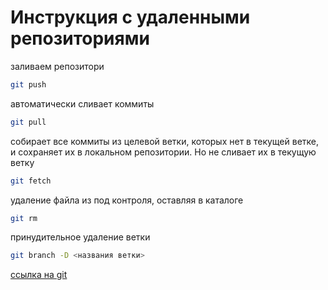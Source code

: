 # Инструкция с удаленными репозиториями

заливаем репозитори
```sh
git push
```
автоматически сливает коммиты 
```sh
git pull
```
собирает все коммиты из целевой ветки, которых нет в текущей ветке, и сохраняет их в локальном репозитории. Но не сливает их в текущую ветку
```sh
git fetch
```
удаление файла из под контроля, оставляя в каталоге
```sh
git rm
```
принудительное удаление ветки
```sh
git branch -D <названия ветки>
```
[ссылка на git](https://github.com/Uberkaiyr/version_control)
